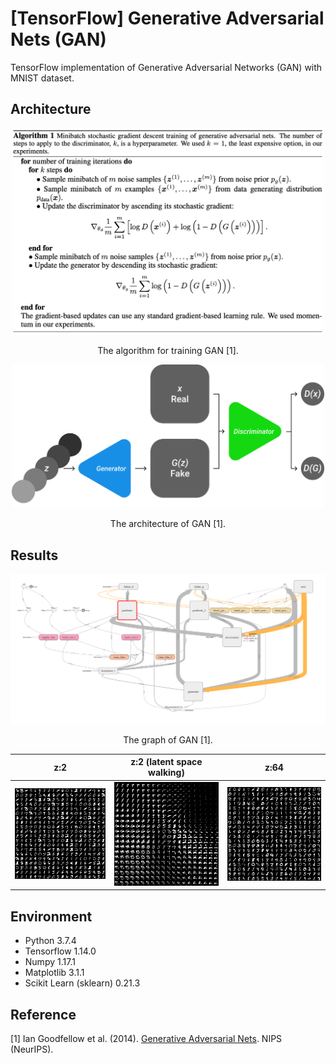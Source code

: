 [TensorFlow] Generative Adversarial Nets (GAN)
=====

TensorFlow implementation of Generative Adversarial Networks (GAN) with MNIST dataset.  

## Architecture
<div align="center">
  <img src="./figures/algorithm.png" width="500">  
  <p>The algorithm for training GAN [1].</p>
</div>

<div align="center">
  <img src="./figures/gan.png" width="500">  
  <p>The architecture of GAN [1].</p>
</div>

## Results
<div align="center">
  <img src="./figures/graph.png" width="700">  
  <p>The graph of GAN [1].</p>
</div>

|z:2|z:2 (latent space walking)|z:64|
|:---:|:---:|:---:|
|<img src="./figures/z02.png" width="300">|<img src="./figures/z02_lw.png" width="300">|<img src="./figures/z64.png" width="300">|

## Environment
* Python 3.7.4  
* Tensorflow 1.14.0  
* Numpy 1.17.1  
* Matplotlib 3.1.1  
* Scikit Learn (sklearn) 0.21.3  


## Reference
[1] Ian Goodfellow et al. (2014). <a href="http://papers.nips.cc/paper/5423-generative-adversarial-nets">Generative Adversarial Nets</a>. NIPS (NeurIPS).  
